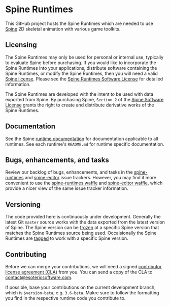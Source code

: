 # Spine Runtimes

This GitHub project hosts the Spine Runtimes which are needed to use [Spine](http://esotericsoftware.com/) 2D skeletal animation with various game toolkits.

## Licensing

The Spine Runtimes may only be used for personal or internal use, typically to evaluate Spine before purchasing. If you would like to incorporate the Spine Runtimes into your applications, distribute software containing the Spine Runtimes, or modify the Spine Runtimes, then you will need a valid [Spine license](https://esotericsoftware.com/spine-purchase). Please see the [Spine Runtimes Software License](https://github.com/EsotericSoftware/spine-runtimes/blob/master/LICENSE) for detailed information.

The Spine Runtimes are developed with the intent to be used with data exported from Spine. By purchasing Spine, `Section 2` of the [Spine Software License](https://esotericsoftware.com/files/license.txt) grants the right to create and distribute derivative works of the Spine Runtimes.

## Documentation

See the Spine [runtime documentation](http://esotericsoftware.com/spine-documentation#runtimesTitle) for documentation applicable to all runtimes. See each runtime's `README.md` for runtime specific documentation.

## Bugs, enhancements, and tasks

Review our backlog of bugs, enhancements, and tasks in the [spine-runtimes](https://github.com/EsotericSoftware/spine-runtimes/issues) and [spine-editor](https://github.com/EsotericSoftware/spine-editor/issues) issue trackers. However, you may find it more convenient to use the [spine-runtimes waffle](https://waffle.io/EsotericSoftware/spine-runtimes) and [spine-editor waffle](https://waffle.io/EsotericSoftware/spine-editor), which provide a nicer view of the same issue tracker information.

## Versioning

The code provided here is continuously under development. Generally the latest Git `master` source works with the data exported from the latest version of Spine. The Spine version can be [frozen](http://esotericsoftware.com/spine-settings#Version) at a specific Spine version that matches the Spine Runtimes source being used. Occaisionally the Spine Runtimes are [tagged](https://github.com/EsotericSoftware/spine-runtimes/releases) to work with a specific Spine version.

## Contributing
Before we can merge your contributions, we will need a signed [contributor license agreement (CLA)](http://esotericsoftware.com/files/cla.txt) from you. You can send a copy of the CLA to contact@esotericsoftware.com.

If possible, base your contributions on the current development branch, which is `$version-beta`, e.g. `3.6-beta`. Makre sure to follow the formatting you find in the respective runtime code you contribute to.
